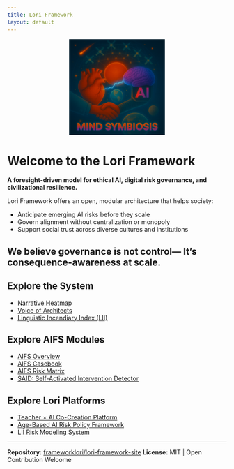 ```yaml
---
title: Lori Framework
layout: default
---
```


<p align="center">
<img src="assets/images/logo.png" alt="Lori Framework Logo" width="220">
</p>

# Welcome to the Lori Framework

**A foresight-driven model for ethical AI, digital risk governance, and civilizational resilience.**

Lori Framework offers an open, modular architecture that helps society:

- Anticipate emerging AI risks before they scale
- Govern alignment without centralization or monopoly
- Support social trust across diverse cultures and institutions

We believe governance is not control—
It’s consequence-awareness at scale.
---

## Explore the System

- [Narrative Heatmap](./heatmap)
- [Voice of Architects](./voices-en.md)
- [Linguistic Incendiary Index (LII)](https://github.com/frameworklori/LII-Framework)

## Explore AIFS Modules

- [AIFS Overview](https://frameworklori.github.io/lori-framework-site/modules/AIFS.md)
- [AIFS Casebook](https://frameworklori.github.io/lori-framework-site/modules/AIFS_Casebook.md)
- [AIFS Risk Matrix](https://frameworklori.github.io/lori-framework-site/modules/AIFS_RiskMatrix.md)
- [SAID: Self-Activated Intervention Detector](https://frameworklori.github.io/lori-framework-site/modules/SAID_Module.md)

## Explore Lori Platforms

- [Teacher × AI Co-Creation Platform](https://frameworklori.github.io/Teacher-AI-CoPlatform)
- [Age-Based AI Risk Policy Framework](https://frameworklori.github.io/age-policy-framework)
- [LII Risk Modeling System](https://frameworklori.github.io/LII-Framework)
---

**Repository:** [frameworklori/lori-framework-site](https://github.com/frameworklori/lori-framework-site)
**License:** MIT | Open Contribution Welcome

